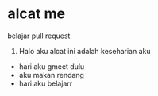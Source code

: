 # alcat me
belajar pull request

1. Halo aku alcat ini adalah keseharian aku
- hari aku gmeet dulu
- aku makan rendang
- hari aku belajarr

